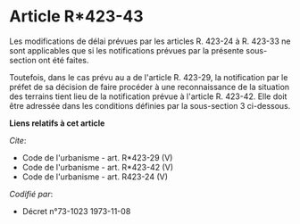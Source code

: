 # Article R*423-43

Les modifications de délai prévues par les articles R. 423-24 à R. 423-33 ne sont applicables que si les notifications
prévues par la présente sous-section ont été faites. 

Toutefois, dans le cas prévu au a de l'article R. 423-29, la notification par le préfet de sa décision de faire procéder à
une reconnaissance de la situation des terrains tient lieu de la notification prévue à l'article R. 423-42. Elle doit être
adressée dans les conditions définies par la sous-section 3 ci-dessous.

**Liens relatifs à cet article**

_Cite_:

  - Code de l'urbanisme - art. R*423-29 (V)
  - Code de l'urbanisme - art. R*423-42 (V)
  - Code de l'urbanisme - art. R423-24 (V)

_Codifié par_:

  - Décret n°73-1023 1973-11-08
